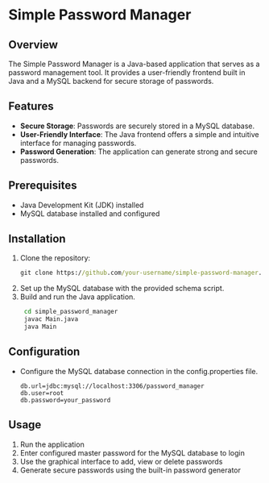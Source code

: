 # Simple Password Manager
## Overview
The Simple Password Manager is a Java-based application that serves as a password management tool. It provides a user-friendly frontend built in Java and a MySQL backend for secure storage of passwords.

## Features
- **Secure Storage**: Passwords are securely stored in a MySQL database.
- **User-Friendly Interface**: The Java frontend offers a simple and intuitive interface for managing passwords.
- **Password Generation**: The application can generate strong and secure passwords.

## Prerequisites
- Java Development Kit (JDK) installed
- MySQL database installed and configured

## Installation
1. Clone the repository:
   ``` cmd
   git clone https://github.com/your-username/simple-password-manager.git
   ```
2. Set up the MySQL database with the provided schema script.
3. Build and run the Java application.
   ```cmd
    cd simple_password_manager
    javac Main.java
    java Main
   ```

## Configuration
- Configure the MySQL database connection in the config.properties file.
  ``` properties
  db.url=jdbc:mysql://localhost:3306/password_manager
  db.user=root
  db.password=your_password
  ```

## Usage
1. Run the application
2. Enter configured master password for the MySQL database to login
3. Use the graphical interface to add, view or delete passwords
4. Generate secure passwords using the built-in password generator


